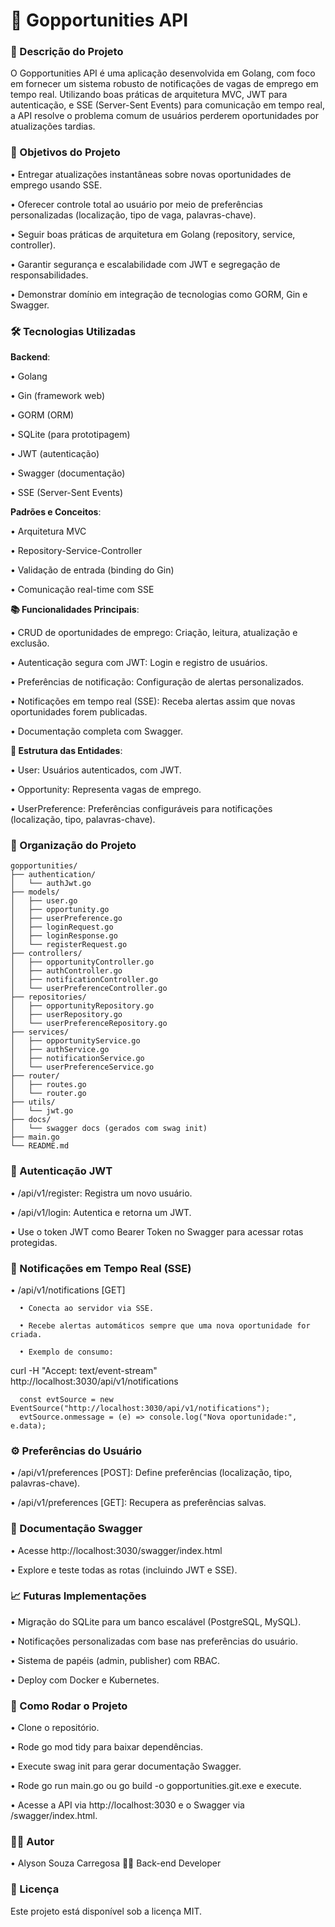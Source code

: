 # 📑 Gopportunities API
### 📌 Descrição do Projeto

O Gopportunities API é uma aplicação desenvolvida em Golang, com foco em fornecer um sistema robusto de notificações de vagas de emprego em tempo real. Utilizando boas práticas de arquitetura MVC, JWT para autenticação, e SSE (Server-Sent Events) para comunicação em tempo real, a API resolve o problema comum de usuários perderem oportunidades por atualizações tardias.

### 🚀 Objetivos do Projeto

  • Entregar atualizações instantâneas sobre novas oportunidades de emprego usando SSE.

  • Oferecer controle total ao usuário por meio de preferências personalizadas (localização, tipo de vaga, palavras-chave).

  • Seguir boas práticas de arquitetura em Golang (repository, service, controller).

  • Garantir segurança e escalabilidade com JWT e segregação de responsabilidades.

  • Demonstrar domínio em integração de tecnologias como GORM, Gin e Swagger.

### 🛠️ Tecnologias Utilizadas

**Backend**:

  • Golang

  • Gin (framework web)

  • GORM (ORM)

  • SQLite (para prototipagem)

  • JWT (autenticação)

  • Swagger (documentação)

  • SSE (Server-Sent Events)

**Padrões e Conceitos**:

  • Arquitetura MVC

  • Repository-Service-Controller

  • Validação de entrada (binding do Gin)

  • Comunicação real-time com SSE

**📚 Funcionalidades Principais**:

  • CRUD de oportunidades de emprego: Criação, leitura, atualização e exclusão.

  • Autenticação segura com JWT: Login e registro de usuários.

  • Preferências de notificação: Configuração de alertas personalizados.

  • Notificações em tempo real (SSE): Receba alertas assim que novas oportunidades forem publicadas.

  • Documentação completa com Swagger.

**🔗 Estrutura das Entidades**:

  • User: Usuários autenticados, com JWT.

  • Opportunity: Representa vagas de emprego.

  • UserPreference: Preferências configuráveis para notificações (localização, tipo, palavras-chave).

### 🧩 Organização do Projeto

```
gopportunities/
├── authentication/
│   └── authJwt.go
├── models/
│   ├── user.go
│   ├── opportunity.go
│   ├── userPreference.go
│   ├── loginRequest.go
│   ├── loginResponse.go
│   └── registerRequest.go
├── controllers/
│   ├── opportunityController.go
│   ├── authController.go
│   ├── notificationController.go
│   └── userPreferenceController.go
├── repositories/
│   ├── opportunityRepository.go
│   ├── userRepository.go
│   └── userPreferenceRepository.go
├── services/
│   ├── opportunityService.go
│   ├── authService.go
│   ├── notificationService.go
│   └── userPreferenceService.go
├── router/
│   ├── routes.go
│   └── router.go
├── utils/
│   └── jwt.go
├── docs/
│   └── swagger docs (gerados com swag init)
├── main.go
└── README.md
```

### 🔐 Autenticação JWT

  • /api/v1/register: Registra um novo usuário.

  • /api/v1/login: Autentica e retorna um JWT.

  • Use o token JWT como Bearer Token no Swagger para acessar rotas protegidas.

### 📡 Notificações em Tempo Real (SSE)

  • /api/v1/notifications [GET]

      • Conecta ao servidor via SSE.

      • Recebe alertas automáticos sempre que uma nova oportunidade for criada.

      • Exemplo de consumo:

  curl -H "Accept: text/event-stream" http://localhost:3030/api/v1/notifications

      const evtSource = new EventSource("http://localhost:3030/api/v1/notifications");
      evtSource.onmessage = (e) => console.log("Nova oportunidade:", e.data);

### ⚙️ Preferências do Usuário

  • /api/v1/preferences [POST]: Define preferências (localização, tipo, palavras-chave).

  • /api/v1/preferences [GET]: Recupera as preferências salvas.

### 📑 Documentação Swagger

  • Acesse http://localhost:3030/swagger/index.html

  • Explore e teste todas as rotas (incluindo JWT e SSE).

### 📈 Futuras Implementações

  • Migração do SQLite para um banco escalável (PostgreSQL, MySQL).

  • Notificações personalizadas com base nas preferências do usuário.

  • Sistema de papéis (admin, publisher) com RBAC.

  • Deploy com Docker e Kubernetes.

### 📌 Como Rodar o Projeto

  • Clone o repositório.

  • Rode go mod tidy para baixar dependências.

  • Execute swag init para gerar documentação Swagger.

  • Rode go run main.go ou go build -o gopportunities.git.exe e execute.

  • Acesse a API via http://localhost:3030 e o Swagger via /swagger/index.html.

### 👨‍💻 Autor

  • Alyson Souza Carregosa 👨‍💻 Back-end Developer

### 📝 Licença

Este projeto está disponível sob a licença MIT.
